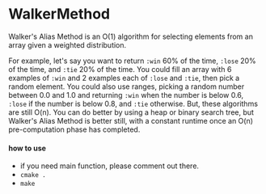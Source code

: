# WalkerMethod

Walker's Alias Method is an O(1) algorithm for selecting elements from an array given a weighted distribution.

For example, let's say you want to return `:win` 60% of the time, `:lose` 20% of the time, and `:tie` 20% of the time.  You could fill an array with
6 examples of `:win` and 2 examples each of `:lose` and `:tie`, then pick a random element.  You could also use ranges, picking a random number
between 0.0 and 1.0 and returning `:win` when the number is below 0.6, `:lose` if the number is below 0.8, and `:tie` otherwise.  But, these algorithms are still O(n).
You can do better by using a heap or binary search tree, but Walker's Alias Method is better still, with a constant runtime once an O(n)
pre-computation phase has completed.

#### how to use
- if you need main function, please comment out there.
- ```cmake .```
- ```make```
